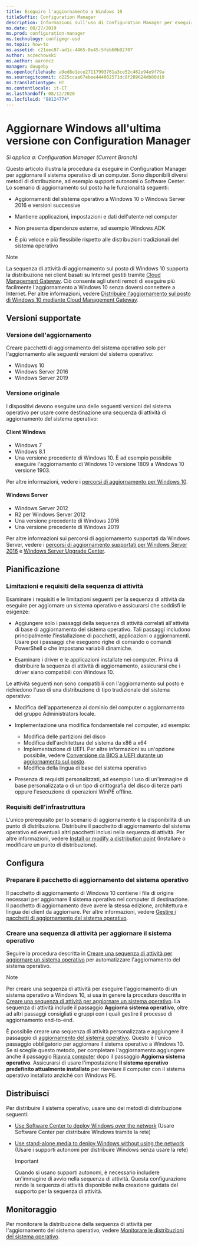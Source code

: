 ```yaml
---
title: Eseguire l'aggiornamento a Windows 10
titleSuffix: Configuration Manager
description: Informazioni sull'uso di Configuration Manager per eseguire l'aggiornamento del sistema operativo da Windows 7 o versione successiva a Windows 10.
ms.date: 08/27/2019
ms.prod: configuration-manager
ms.technology: configmgr-osd
ms.topic: how-to
ms.assetid: c21eec87-ad1c-4465-8e45-5feb60b92707
author: aczechowski
ms.author: aaroncz
manager: dougeby
ms.openlocfilehash: a9ed8e1ece27117993761a3ce52c462e94e9f79a
ms.sourcegitcommit: d225ccaa67ebee444002571dc8f289624db80d10
ms.translationtype: HT
ms.contentlocale: it-IT
ms.lasthandoff: 08/12/2020
ms.locfileid: "88124774"
---
```

# <a name="upgrade-windows-to-the-latest-version-with-configuration-manager"></a>Aggiornare Windows all'ultima versione con Configuration Manager

*Si applica a: Configuration Manager (Current Branch)*

Questo articolo illustra la procedura da eseguire in Configuration Manager per aggiornare il sistema operativo di un computer. Sono disponibili diversi metodi di distribuzione, ad esempio supporti autonomi o Software Center. Lo scenario di aggiornamento sul posto ha le funzionalità seguenti:  

- Aggiornamenti del sistema operativo a Windows 10 o Windows Server 2016 e versioni successive

- Mantiene applicazioni, impostazioni e dati dell'utente nel computer

- Non presenta dipendenze esterne, ad esempio Windows ADK

- È più veloce e più flessibile rispetto alle distribuzioni tradizionali del sistema operativo

> [!Note]  
> La sequenza di attività di aggiornamento sul posto di Windows 10 supporta la distribuzione nei client basati su Internet gestiti tramite [Cloud Management Gateway](../../core/clients/manage/cmg/plan-cloud-management-gateway.md). Ciò consente agli utenti remoti di eseguire più facilmente l'aggiornamento a Windows 10 senza doversi connettere a Internet. Per altre informazioni, vedere [Distribuire l'aggiornamento sul posto di Windows 10 mediante Cloud Management Gateway](deploy-a-task-sequence.md#deploy-windows-10-in-place-upgrade-via-cmg). <!-- 1357149 -->


## <a name="supported-versions"></a>Versioni supportate

### <a name="upgrade-version"></a>Versione dell'aggiornamento

Creare pacchetti di aggiornamento del sistema operativo solo per l'aggiornamento alle seguenti versioni del sistema operativo:

- Windows 10
- Windows Server 2016
- Windows Server 2019

### <a name="original-version"></a>Versione originale

I dispositivi devono eseguire una delle seguenti versioni del sistema operativo per usare come destinazione una sequenza di attività di aggiornamento del sistema operativo:

#### <a name="windows-client"></a>Client Windows

- Windows 7
- Windows 8.1
- Una versione precedente di Windows 10. È ad esempio possibile eseguire l'aggiornamento di Windows 10 versione 1809 a Windows 10 versione 1903.  

Per altre informazioni, vedere i [percorsi di aggiornamento per Windows 10](https://docs.microsoft.com/windows/deployment/upgrade/windows-10-upgrade-paths).

#### <a name="windows-server"></a>Windows Server

- Windows Server 2012
- R2 per Windows Server 2012
- Una versione precedente di Windows 2016
- Una versione precedente di Windows 2019

Per altre informazioni sui percorsi di aggiornamento supportati da Windows Server, vedere i [percorsi di aggiornamento supportati per Windows Server 2016](https://docs.microsoft.com/windows-server/get-started/supported-upgrade-paths#upgrading-previous-retail-versions-of-windows-server-to-windows-server-2016) e [Windows Server Upgrade Center](https://aka.ms/upgradecenter).


## <a name="plan"></a><a name="BKMK_Plan"></a> Pianificazione  

### <a name="task-sequence-requirements-and-limitations"></a>Limitazioni e requisiti della sequenza di attività

Esaminare i requisiti e le limitazioni seguenti per la sequenza di attività da eseguire per aggiornare un sistema operativo e assicurarsi che soddisfi le esigenze:  

- Aggiungere solo i passaggi della sequenza di attività correlati all'attività di base di aggiornamento del sistema operativo. Tali passaggi includono principalmente l'installazione di pacchetti, applicazioni o aggiornamenti. Usare poi i passaggi che eseguono righe di comando o comandi PowerShell o che impostano variabili dinamiche.  

- Esaminare i driver e le applicazioni installate nei computer. Prima di distribuire la sequenza di attività di aggiornamento, assicurarsi che i driver siano compatibili con Windows 10.  

Le attività seguenti non sono compatibili con l'aggiornamento sul posto e richiedono l'uso di una distribuzione di tipo tradizionale del sistema operativo:  

- Modifica dell'appartenenza al dominio del computer o aggiornamento del gruppo Administrators locale.  

- Implementazione una modifica fondamentale nel computer, ad esempio:

  - Modifica delle partizioni del disco
  - Modifica dell'architettura del sistema da x86 a x64
  - Implementazione di UEFI. Per altre informazioni su un'opzione possibile, vedere [Conversione da BIOS a UEFI durante un aggiornamento sul posto](task-sequence-steps-to-manage-bios-to-uefi-conversion.md#bkmk_ipu).
  - Modifica della lingua di base del sistema operativo  

- Presenza di requisiti personalizzati, ad esempio l'uso di un'immagine di base personalizzata o di un tipo di crittografia del disco di terze parti oppure l'esecuzione di operazioni WinPE offline.  

### <a name="infrastructure-requirements"></a>Requisiti dell'infrastruttura  

L'unico prerequisito per lo scenario di aggiornamento è la disponibilità di un punto di distribuzione. Distribuire il pacchetto di aggiornamento del sistema operativo ed eventuali altri pacchetti inclusi nella sequenza di attività. Per altre informazioni, vedere [Install or modify a distribution point](../../core/servers/deploy/configure/install-and-configure-distribution-points.md) (Installare o modificare un punto di distribuzione).


## <a name="configure"></a><a name="BKMK_Configure"></a> Configura  

### <a name="prepare-the-os-upgrade-package"></a>Preparare il pacchetto di aggiornamento del sistema operativo  

Il pacchetto di aggiornamento di Windows 10 contiene i file di origine necessari per aggiornare il sistema operativo nel computer di destinazione. Il pacchetto di aggiornamento deve avere la stessa edizione, architettura e lingua dei client da aggiornare. Per altre informazioni, vedere [Gestire i pacchetti di aggiornamento del sistema operativo](../get-started/manage-operating-system-upgrade-packages.md).  

### <a name="create-a-task-sequence-to-upgrade-the-os"></a>Creare una sequenza di attività per aggiornare il sistema operativo  

Seguire la procedura descritta in [Creare una sequenza di attività per aggiornare un sistema operativo](create-a-task-sequence-to-upgrade-an-operating-system.md) per automatizzare l'aggiornamento del sistema operativo.  

> [!NOTE]  
> Per creare una sequenza di attività per eseguire l'aggiornamento di un sistema operativo a Windows 10, si usa in genere la procedura descritta in [Creare una sequenza di attività per aggiornare un sistema operativo](create-a-task-sequence-to-upgrade-an-operating-system.md). La sequenza di attività include il passaggio **Aggiorna sistema operativo**, oltre ad altri passaggi consigliati e gruppi con i quali gestire il processo di aggiornamento end-to-end.
>
> È possibile creare una sequenza di attività personalizzata e aggiungere il passaggio di [aggiornamento del sistema operativo](../understand/task-sequence-steps.md#BKMK_UpgradeOS). Questo è l'unico passaggio obbligatorio per aggiornare il sistema operativo a Windows 10. Se si sceglie questo metodo, per completare l'aggiornamento aggiungere anche il passaggio [Riavvia computer](../understand/task-sequence-steps.md#BKMK_RestartComputer) dopo il passaggio **Aggiorna sistema operativo**. Assicurarsi di usare l'impostazione **Il sistema operativo predefinito attualmente installato** per riavviare il computer con il sistema operativo installato anziché con Windows PE.  


## <a name="deploy"></a><a name="BKMK_Deploy"></a> Distribuisci  

Per distribuire il sistema operativo, usare uno dei metodi di distribuzione seguenti:  

- [Use Software Center to deploy Windows over the network](use-software-center-to-deploy-windows-over-the-network.md) (Usare Software Center per distribuire Windows tramite la rete)  

- [Use stand-alone media to deploy Windows without using the network](use-stand-alone-media-to-deploy-windows-without-using-the-network.md) (Usare i supporti autonomi per distribuire Windows senza usare la rete)  

  > [!IMPORTANT]  
  > Quando si usano supporti autonomi, è necessario includere un'immagine di avvio nella sequenza di attività. Questa configurazione rende la sequenza di attività disponibile nella creazione guidata del supporto per la sequenza di attività.


## <a name="monitor"></a>Monitoraggio  

Per monitorare la distribuzione della sequenza di attività per l'aggiornamento del sistema operativo, vedere [Monitorare le distribuzioni del sistema operativo](monitor-operating-system-deployments.md).  
